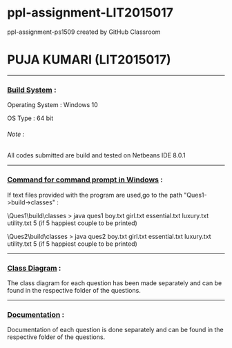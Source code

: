 # ppl-assignment-LIT2015017
ppl-assignment-ps1509 created by GitHub Classroom


<h1>PUJA KUMARI (LIT2015017)</h1>
<hr>

<h3><u>Build System</u> :</h3><p>
Operating System : Windows 10 <p>
OS Type : 64 bit<p>
<h6>Note :</h6> All codes submitted are build and tested on Netbeans IDE 8.0.1<p>
<hr>
<h3><u>Command for command prompt in Windows</u> :</h3>
If text files provided with the program are used,go to the path "Ques1->build->classes" :<p>
\Ques1\build\classes > java ques1 boy.txt  girl.txt  essential.txt  luxury.txt  utility.txt  5 (if 5 happiest couple to be printed)
<p>
\Ques2\build\classes > java ques2 boy.txt  girl.txt  essential.txt  luxury.txt  utility.txt  5 (if 5 happiest couple to be printed)

<hr>
<h3><u>Class Diagram</u> :</h3>
The class diagram for each question has been made separately and can be found in the respective folder of the questions.
<hr>
<h3><u>Documentation</u> :</h3>
Documentation of each question is done separately and can be found in the respective folder of the questions.
